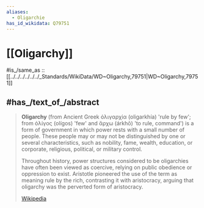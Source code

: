 ```yaml
---
aliases:
  - Oligarchie
has_id_wikidata: Q79751
---
```


# [[Oligarchy]] 

#is_/same_as :: [[../../../../../../_Standards/WikiData/WD~Oligarchy,79751|WD~Oligarchy,79751]] 

## #has_/text_of_/abstract 

> **Oligarchy** (from Ancient Greek  ὀλιγαρχία (oligarkhía) 'rule by few'; from  ὀλίγος (olígos) 'few' 
> and  ἄρχω (árkhō) 'to rule, command') is a form of 
> government in which power rests with a small number of people. 
> These people may or may not be distinguished by one or several characteristics, 
> such as nobility, fame, wealth, education, or corporate, religious, political, or military control.
>
> Throughout history, power structures considered to be oligarchies 
> have often been viewed as coercive, relying on public obedience or oppression to exist. 
> Aristotle pioneered the use of the term as meaning rule by the rich, contrasting it with aristocracy, 
> arguing that oligarchy was the perverted form of aristocracy.
>
> [Wikipedia](https://en.wikipedia.org/wiki/Oligarchy) 

